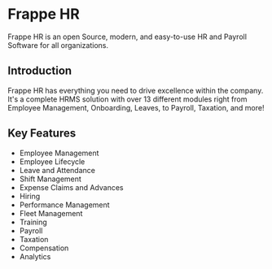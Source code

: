 
# Frappe HR



Frappe HR is an open Source, modern, and easy-to-use HR and Payroll Software for all organizations.


## Introduction


Frappe HR has everything you need to drive excellence within the company. It's a complete HRMS solution with over 13 different modules right from Employee Management, Onboarding, Leaves, to Payroll, Taxation, and more!


## Key Features


* Employee Management
* Employee Lifecycle
* Leave and Attendance
* Shift Management
* Expense Claims and Advances
* Hiring
* Performance Management
* Fleet Management
* Training
* Payroll
* Taxation
* Compensation
* Analytics




